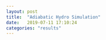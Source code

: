 ```yaml
---
layout: post
title:  "Adiabatic Hydro Simulation"
date:   2019-07-11 17:10:24 
categories: "results"
---
```

